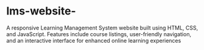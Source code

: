 # lms-website-
A responsive Learning Management System website built using HTML, CSS, and JavaScript. Features include course listings, user-friendly navigation, and an interactive interface for enhanced online learning experiences
